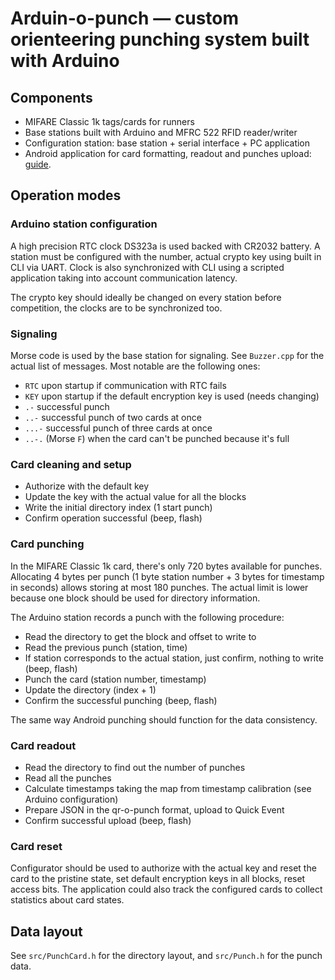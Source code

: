 # Arduin-o-punch — custom orienteering punching system built with Arduino

## Components

* MIFARE Classic 1k tags/cards for runners
* Base stations built with Arduino and MFRC 522 RFID reader/writer
* Configuration station: base station + serial interface + PC application
* Android application for card formatting, readout and punches upload:
    [guide](https://developer.android.com/guide/topics/connectivity/nfc/nfc).

## Operation modes

### Arduino station configuration

A high precision RTC clock DS323a is used backed with CR2032 battery. A station
must be configured with the number, actual crypto key using built in CLI via UART.
Clock is also synchronized with CLI using a scripted application taking into account
communication latency.

The crypto key should ideally be changed on every station before competition, the clocks
are to be synchronized too.

### Signaling

Morse code is used by the base station for signaling. See `Buzzer.cpp` for the actual
list of messages. Most notable are the following ones:

- `RTC` upon startup if communication with RTC fails
- `KEY` upon startup if the default encryption key is used (needs changing)
- `.-` successful punch
- `..-` successful punch of two cards at once
- `...-` successful punch of three cards at once
- `..-.` (Morse `F`) when the card can't be punched because it's full

### Card cleaning and setup

* Authorize with the default key
* Update the key with the actual value for all the blocks
* Write the initial directory index (1 start punch)
* Confirm operation successful (beep, flash)

### Card punching

In the MIFARE Classic 1k card, there's only 720 bytes available for punches.
Allocating 4 bytes per punch (1 byte station number + 3 bytes for timestamp in
seconds) allows storing at most 180 punches. The actual limit is lower because
one block should be used for directory information.

The Arduino station records a punch with the following procedure:

* Read the directory to get the block and offset to write to
* Read the previous punch (station, time)
* If station corresponds to the actual station, just confirm, nothing to write
    (beep, flash)
* Punch the card (station number, timestamp)
* Update the directory (index + 1)
* Confirm the successful punching (beep, flash)

The same way Android punching should function for the data consistency.

### Card readout

* Read the directory to find out the number of punches
* Read all the punches
* Calculate timestamps taking the map from timestamp calibration (see Arduino
    configuration)
* Prepare JSON in the qr-o-punch format, upload to Quick Event
* Confirm successful upload (beep, flash)

### Card reset

Configurator should be used to authorize with the actual key and reset the card
to the pristine state, set default encryption keys in all blocks, reset access
bits.
The application could also track the configured cards to collect statistics
about card states.

## Data layout

See `src/PunchCard.h` for the directory layout, and `src/Punch.h` for the punch data.
